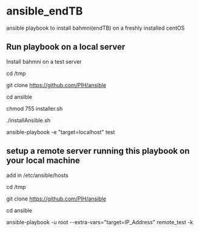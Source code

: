 # ansible_endTB
ansible playbook to install bahmni(endTB) on a freshly installed centOS

Run playbook on a local server
--------------------------------

Install bahmni on a test server

cd /tmp

git clone https://github.com/PIH/ansible

cd ansible

chmod 755 installer.sh

./installAnsible.sh

ansible-playbook -e "target=localhost" test


setup a remote server running this playbook on your local machine
------------------------------------------------------------------

add <ip-address> in /etc/ansible/hosts

cd /tmp

git clone https://github.com/PIH/ansible

cd ansible

ansible-playbook -u root --extra-vars="target=IP_Address" remote_test -k
